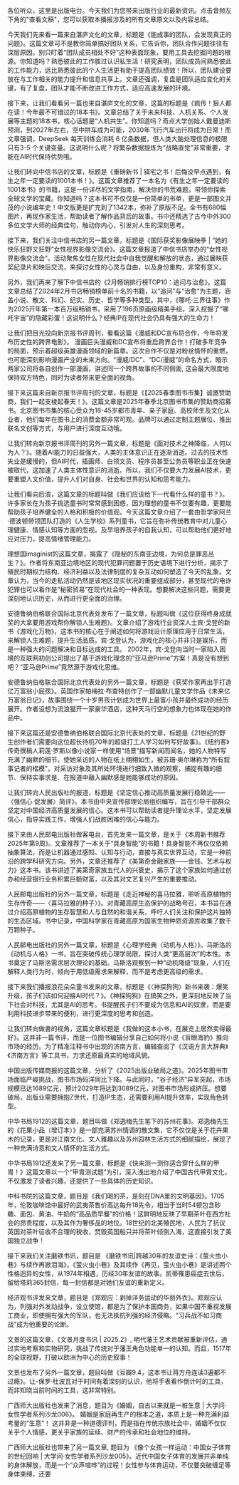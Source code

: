 各位听众，这里是出版电台。今天我们为您带来出版行业的最新资讯。点击音频左下角的"查看文稿"，您可以获取本播报涉及的所有文章原文以及内容总结。

今天我们先来看一篇来自湛庐文化的文章，标题是《能成事的团队，会发现真正的问题》。这篇文章可不是教你简单搞好团队关系，它告诉你，团队合作问题往往有深层原因。别只盯着“团队成员相处不好”这种表面现象，要用工具去挖掘问题的根源。你知道吗？熟悉彼此的工作胜过认识私生活！研究表明，团队成员间熟悉彼此的工作能力，远比熟悉彼此的个人生活更有助于提高团队绩效！所以，团队建设要放在与工作相关的能力提升和信息共享上。文章还强调，复盘是团队适应变化的关键，有了复盘，团队才能不断改进工作方式，适应高速发展的环境。

接下来，让我们看看另一篇也来自湛庐文化的文章，这篇的标题是《疯传！狠人都在读！今年最不可错过的18本书》。文章总结了关于未来科技、人机关系、个人发展等主题的18本书，核心话题是“人机共生”。你知道吗？奇点大学创始人戴曼迪斯预测，到2027年左右，空中拼车成为可能，2030年飞行汽车出行将成为日常！而文章强调，DeepSeek 每天训练会消耗 6 亿条数据，但人类大脑处理信息的极限只有3-5 个关键变量。这说明什么呢？将繁杂数据提炼为“战略直觉”非常重要，才能在AI时代保持优势哦。

让我们转向中信书店的文章，标题是《重磅新书 | 镇宅之书！后悔没早点遇到，有生之年一定要读的1001本书！》。这篇文章推荐了一本名为《有生之年一定要读的1001本书》的书籍，这是一份详尽的文学指南，解决你的书荒难题，带领你探索全球文学的宝藏。你知道吗？这本书可不仅仅是一份简单的书单，更是一部图文并茂的小说编年史！中文版更是扩充到了1342本，弥补了原版不足。全书有680幅图片，再现作家生活，帮助读者了解作品背后的故事。书中还精选了古今中外300多位文学大师的经典佳句，触动你内心，引发对人生的深刻思考。

接下来，我们关注中信书店的另一篇文章，标题是《国际获奖影像展映季 | “她的快乐狂野又狂野”女性视界影像交流会》。这篇文章报道了中信书店举办的“女性视界影像交流会”。活动聚焦女性在现代社会中自我觉醒和解放的状态，通过展映获奖纪录片和映后交流，来探讨女性的心灵与自由，以及身份重构，非常有意义。

另外，我们再来了解下中信书店的《2月畅销排行榜TOP10：追问与治愈》。这篇文章总结了2024年2月书店畅销榜单前十名的书籍，以“追问”与“治愈”为主题，涵盖小说、散文、科幻、纪实、历史、哲学等多种类型。其中，《哪吒·三界往事》作为2025开年第一本百万级畅销书，采用了196页原画级精美手绘，深入挖掘了“哪吒宇宙”的隐藏彩蛋！这说明什么？经典IP在现代社会仍具有强大的生命力！

让我们把目光投向新京报书评周刊，看看这篇《漫威和DC宣布将合作，今年将发布历史性的跨界电影》。 漫画巨头漫威和DC宣布将重启跨界合作！打破多年竞争的局面，预示着超级英雄漫画领域的新篇章。这次合作不仅是对粉丝情怀的重燃，也可能深刻影响漫画产业的未来方向。“漫威/DC”、“DC/漫威”的命名方式，暗示两家公司将各自创作一部漫画，讲述同一个跨界故事的不同侧面, 这会最大限度地保持双方特色，同时为读者带来更全面的视角。

接下来这篇来自新京报书评周刊的文章，标题是《【2025春季图书市集】诚邀赞助商，我们一起支棱起春天！》。这篇文章是2025年春季北京图书市集的赞助商招募书。北京图书市集的核心受众为18-45岁都市青年、亲子家庭、高校师生及文化从业者，他们每年在图书上的消费金额非常可观。品牌可以通过定制主题展位、推出联名文创等方式，与用户进行深度互动哦。

让我们转向新京报书评周刊的另外一篇文章，标题是《面对技术之神降临，人何以为人？》。随着AI能力的日益强大，人类的主体意识正在逐渐消逝。过去的技术性失业是缓慢的，但AI时代，插画师、白领文员、程序员甚至公务员等职业正在快速被取代，这加速了人类主体性意识的消逝。所以，我们不仅要大力发展AI技术，更要重塑人文价值，提升人们对自身、社会和世界的认知和思考能力。

让我们看向后浪，这篇文章的标题叫做《我们应该给下一代看什么样的童书？》。许多家长在为孩子挑选童书时常常感到困惑，因为理想的童书不仅要有趣，更要能帮助孩子培养健全的人格和积极的价值观。今天这篇文章介绍了一套由哲学家阿兰·德波顿带领团队打造的《人生学校》系列童书，它旨在弥补传统教育中对儿童心理健康、情感认知等方面的忽视。及早培养孩子的自我认知，可以帮助他们更好地应对压力，提高情绪管理能力。

理想国imaginist的这篇文章，揭露了《隐秘的东南亚边境，为何总是罪恶丛生？》。作者将东南亚边境地区的现代犯罪问题置于历史语境下进行分析，揭示了殖民时期权力结构、经济利益以及法律制度的复杂互动如何塑造了今天的乱象。文章认为，当今的走私活动仍然是该地区现实状况的重要组成部分，甚至现代的电诈犯罪也可以看作是“秘密贸易”在现代社会的一种表现。想要解决这些问题，需要更深刻地认识历史，从而进行更全面的治理。

安德鲁纳伯格联合国际北京代表处发布了一篇文章，标题叫做《这位获得终身成就奖的大拿要用游戏帮你解锁人生难题》。文章介绍了游戏行业资深人士宾·戈登的新书《游戏化万物》，这本书的核心在于阐述如何将游戏设计原理应用于日常生活，来解锁人生难题，提升生活品质。宾·戈登认为，游戏化的核心并非只是娱乐，而是一种强大的问题解决和目标达成的工具。 2002年，宾·戈登向当时一家陷入困境的互联网初创公司提出了基于游戏化理念的“亚马逊Prime”方案！真是没有想到吧？“亚马逊Prime”竟然源于游戏化思维。

安德鲁纳伯格联合国际北京代表处的另外一篇文章，标题是《获奖作家再出手打造亿万富翁小屁孩》。英国作家帕梅拉·布查特创作了一部幽默儿童文学作品《未来亿万富翁日记》，故事围绕一个十岁男孩计划成为世界上最富小孩并最终成功的经历展开。作者设想为流浪猫开一家豪华酒店，这种天马行空的想象力也体现在她的作品中。

接下来这篇还是安德鲁纳伯格联合国际北京代表处的文章，标题是《21世纪的野生创作者们需要向这位超长待机70年的超级打工人学习如何写好故事》。《纽约客》传奇撰稿人莉莲·罗斯以像小说家一样使用“场景”描写新闻而闻名，她的人物特写充满了幽默的细节，使她采访的人物在纸上栩栩如生，被苏珊·奥尔琳称为“所有叙事记者的楷模”。对采访对象及其所处环境进行细致入微的观察，捕捉有趣的细节、保持实事求是、在报道中融入幽默感是她能够成功的原因。

让我们转向人民出版社的报道，标题是《坚定信心推动高质量发展行稳致远——〈强信心 促发展〉简评》。本书由中央宣传部理论局组织编写，旨在引导干部群众坚定对中国经济高质量发展的信心。这本书可以帮助读者提升理论水平，坚定发展信心，指导实践工作，增强人们战胜困难的信心与能力。

接下来由人民邮电出版社做客电台，首先发来一篇文章，是关于《本周新书推荐 2025年第9周》。文章推荐了一本关于“具身智能”的书籍！具身智能不再仅仅依赖抽象算法，而是让机器通过感知、认知与行动，直接与真实世界互动，它是一种前沿的跨学科研究方向。另外，文章还推荐了《美第奇金融家族——金钱、艺术与权力》这本书。该书讲述了美第奇家族五代人的兴衰史，揭示了这个家族如何通过创办和经营银行业务积累巨额财富，以及其对文艺复兴产生的重要推动。

人民邮电出版社的另外一篇文章，标题是《走近神秘的喜马拉雅，聆听高原植物的生存传奇——〈喜马拉雅的种子〉》。对青藏高原生态保护的战略号召，本书旨在通过介绍高原植物的生存智慧和人与自然的和谐关系，呼吁人们关注和保护这片独特的生态区域。书中记录，中国科学家在青藏高原为国家生物种质资源库收集了数千万颗种子。

人民邮电出版社的另外一篇文章，标题是《心理学经典〈动机与人格〉》。马斯洛的《动机与人格》一书，旨在突破传统心理学局限，探讨人类“更高层次”的本性。本书奠定了马斯洛需求层次理论的基础。马斯洛观察到一种“动机降级”现象，人们在解释人类行为时，倾向于用低级需求来解释，而不是考虑更高级的需求。

接下来我们播报浪花朵朵童书发来的文章，标题是《〈神探狗狗〉新书来袭：爆笑升级，孩子们该如何迎接AI时代？》。《神探狗狗》在搞笑之外，更深刻地反映了当下社会对科技，尤其是AI的思考。书提醒孩子们不要成为信息和AI的奴隶，而是要利用科技进步带来的便利，进行更深度的思考和创造。

让我们转向做書的视角，这篇文章标题是《我做的这本小书，在展览上居然卖得最好》。这并非一篇书评，而是一位图书编辑分享自己如何将小说《盲眼海豹》推向市场的经历。为了精准注释书中出现的济南方言，编辑查阅了《汉语方言大辞典》《济南方言》等工具书，力求还原最真实的地域风貌。

中国出版传媒商报的这篇文章，分析了《2025出版业破局之道》。2025年图书市场面临严峻挑战，图书市场码洋同比下降。与此同时，“谷子经济”异军突起，市场规模已达1689亿元，预计2029年将达到3089亿元，对图书市场形成挤压。想要破局，出版业需要拥抱Z世代，打造IP生态，还需要利用AI提升效率，实现角色转型。

中华书局1912的这篇文章，题目叫做《郑逸梅先生笔下的苏州花事》。郑逸梅先生的《花果小品（增订本）》是一部充满苏州情调的散文集，它不仅仅是关于花卉果木的记录，更是对江南文化、文人雅趣以及苏州园林生活方式的细腻描绘，展现了一种充满诗意和文人情怀的生活方式。

中华书局1912还发来了另一篇文章，标题是《快来测一测你适合穿什么样的甲胄！》这篇文章以一个“甲胄测试题”为引，深入浅出地介绍了中国古代甲胄文化，不仅激发了读者兴趣，还提供了一些具体的历史知识。

中科书院的这篇文章，题目是《我们喝的茶，是刻在DNA里的文明基因》。1705年，伦敦咖啡馆中最好的武夷茶售价高达每升18先令，相当于当时54顿包含砂糖、面包、黄油、牛奶的“高品质早餐”的价格！这鲜明地反映了早期茶叶在西方社会的昂贵程度，以及其作为奢侈品的地位。18世纪的北美殖民地，人民为了抗议英国对茶叶征收不合理的税收，焚毁英国船只并将茶叶倾倒入海，这直接引发了美国独立战争！

接下来我们关注磨铁书讯，题目是 《磨铁书讯|跨越30年的友谊史诗：《萤火虫小巷》与续作再掀泪海》。《萤火虫小巷》及其续作《再见，萤火虫小巷》是讲述两个性格迥异的女性，从1974年相遇，历经30年友谊的故事。凯蒂罹患癌症去世后，留给塔莉365封信，每一封信都是对她们友谊的重新定义。

经济观书评发来文章，题目是《郑观应：剥掉洋务运动的华丽外衣》。郑观应认为，列强对外发动战争，设立使馆，都是为了保护本国商务，如果中国不重视发展工商业，即使拥有强大的军队，也无法抵抗列强的经济侵略。“习兵战不如习商战”成为他重要的论断。

文景的这篇文章，《文景月度书讯 | 2025.2》, 明代藩王艺术贡献被重新评估，通过实地考察和实物研究，挑战了传统对于藩王角色功能单一的认知。而且，1517年的全球视野，打破以欧洲为中心的历史叙事！

文景也发布了另外一篇文章，题目叫做《豆瓣9.4，这本书让蒋方舟连读3遍都不过瘾》。让-保罗·杜波瓦对于时间有着深刻的认识，他将手表看作倒计时的工具，而非知晓当前时间的工具，这非常特别。

广西师大出版社也发来了消息，题目为《婚姻，自古以来就是一桩生意 | 大学问·女性学者系列沙龙006》。 婚姻是家庭再生产的根本之道，本质上是一种充满利益考量的“生意”！ 这并非是一种道德评判，而是指在传统宗族社会中，婚姻不仅仅关乎个人情感，更关乎家族的延续、财产的传承和社会地位的维持。

广西师大出版社也带来了另一篇文章,  题目为 《像个女孩一样运动：中国女子体育的世纪回响 | 大学问·女性学者系列沙龙005》。近代中国女子体育的发展并非单纯的身体解放，而是一个“众声喧哗”的过程！女性参与体育运动，不仅要突破缠足等身体束缚，还要